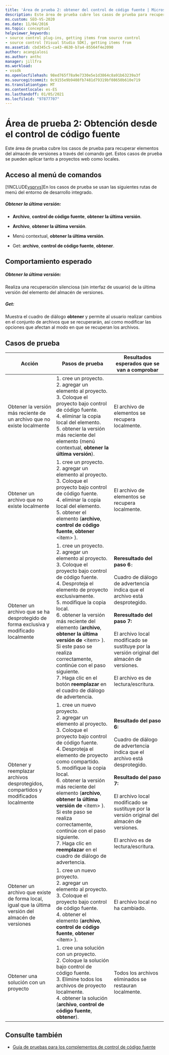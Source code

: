 ```yaml
---
title: 'Área de prueba 2: obtener del control de código fuente | Microsoft Docs'
description: Este área de prueba cubre los casos de prueba para recuperar elementos del almacén de versiones con get. Estos casos de prueba se pueden aplicar tanto a proyectos web como locales.
ms.custom: SEO-VS-2020
ms.date: 11/04/2016
ms.topic: conceptual
helpviewer_keywords:
- source control plug-ins, getting items from source control
- source control [Visual Studio SDK], getting items from
ms.assetid: cbd345c5-ca43-4630-b7a4-85564f4e2090
author: acangialosi
ms.author: anthc
manager: jillfra
ms.workload:
- vssdk
ms.openlocfilehash: 98ed765f78a9e7330e5e1d3864c8a91b63239a3f
ms.sourcegitcommit: 0c9155e9b9408fb7481d79319bf08650b610e719
ms.translationtype: MT
ms.contentlocale: es-ES
ms.lasthandoff: 01/05/2021
ms.locfileid: "97877707"
---
```

# <a name="test-area-2-get-from-source-control"></a>Área de prueba 2: Obtención desde el control de código fuente
Este área de prueba cubre los casos de prueba para recuperar elementos del almacén de versiones a través del comando get. Estos casos de prueba se pueden aplicar tanto a proyectos web como locales.

## <a name="command-menu-access"></a>Acceso al menú de comandos
 [!INCLUDE[vsprvs](../../code-quality/includes/vsprvs_md.md)]En los casos de prueba se usan las siguientes rutas de menú del entorno de desarrollo integrado.

##### <a name="get-latest-version"></a>Obtener la última versión:

- **Archivo**, **control de código fuente**, **obtener la última versión**.

- **Archivo**, **obtener la última versión**.

- Menú contextual, **obtener la última versión**.

- Get: **archivo**, **control de código fuente**, **obtener**.

## <a name="expected-behavior"></a>Comportamiento esperado

##### <a name="get-latest-version"></a>Obtener la última versión:
 Realiza una recuperación silenciosa (sin interfaz de usuario) de la última versión del elemento del almacén de versiones.

##### <a name="get"></a>Get:
 Muestra el cuadro de diálogo **obtener** y permite al usuario realizar cambios en el conjunto de archivos que se recuperarán, así como modificar las opciones que afectan al modo en que se recuperan los archivos.

## <a name="test-cases"></a>Casos de prueba

|Acción|Pasos de prueba|Resultados esperados que se van a comprobar|
|------------|----------------|--------------------------------|
|Obtener la versión más reciente de un archivo que no existe localmente|1. cree un proyecto.<br />2. agregar un elemento al proyecto.<br />3. Coloque el proyecto bajo control de código fuente.<br />4. eliminar la copia local del elemento.<br />5. obtener la versión más reciente del elemento (menú contextual, **obtener la última versión**).|El archivo de elementos se recupera localmente.|
|Obtener un archivo que no existe localmente|1. cree un proyecto.<br />2. agregar un elemento al proyecto.<br />3. Coloque el proyecto bajo control de código fuente.<br />4. eliminar la copia local del elemento.<br />5. obtener el elemento (**archivo**, **control de código fuente**, **obtener** \<item> ).|El archivo de elementos se recupera localmente.|
|Obtener un archivo que se ha desprotegido de forma exclusiva y modificado localmente|1. cree un proyecto.<br />2. agregar un elemento al proyecto.<br />3. Coloque el proyecto bajo control de código fuente.<br />4. Desproteja el elemento de proyecto exclusivamente.<br />5. modifique la copia local.<br />6. obtener la versión más reciente del elemento (**archivo**, **obtener la última versión de** \<item> ). Si este paso se realiza correctamente, continúe con el paso siguiente.<br />7. Haga clic en el botón **reemplazar** en el cuadro de diálogo de advertencia.|**Reresultado del paso 6**`:`<br /><br /> Cuadro de diálogo de advertencia indica que el archivo está desprotegido.<br /><br /> **Reresultado del paso 7:**<br /><br /> El archivo local modificado se sustituye por la versión original del almacén de versiones.<br /><br /> El archivo es de lectura/escritura.|
|Obtener y reemplazar archivos desprotegidos, compartidos y modificados localmente|1. cree un nuevo proyecto.<br />2. agregar un elemento al proyecto.<br />3. Coloque el proyecto bajo control de código fuente.<br />4. Desproteja el elemento de proyecto como compartido.<br />5. modifique la copia local.<br />6. obtener la versión más reciente del elemento (**archivo**, **obtener la última versión de** \<item> ). Si este paso se realiza correctamente, continúe con el paso siguiente.<br />7. Haga clic en **reemplazar** en el cuadro de diálogo de advertencia.|**Resultado del paso 6:**<br /><br /> Cuadro de diálogo de advertencia indica que el archivo está desprotegido.<br /><br /> **Resultado del paso 7:**<br /><br /> El archivo local modificado se sustituye por la versión original del almacén de versiones.<br /><br /> El archivo es de lectura/escritura.|
|Obtener un archivo que existe de forma local, igual que la última versión del almacén de versiones|1. cree un nuevo proyecto.<br />2. agregar un elemento al proyecto.<br />3. Coloque el proyecto bajo control de código fuente.<br />4. obtener el elemento (**archivo**, **control de código fuente**, **obtener** \<item> ).|El archivo local no ha cambiado.|
|Obtener una solución con un proyecto|1. cree una solución con un proyecto.<br />2. Coloque la solución bajo control de código fuente.<br />3. Elimine todos los archivos de proyecto localmente.<br />4. obtener la solución (**archivo**, **control de código fuente**, **obtener**).|Todos los archivos eliminados se restauran localmente.|

## <a name="see-also"></a>Consulte también
- [Guía de pruebas para los complementos de control de código fuente](../../extensibility/internals/test-guide-for-source-control-plug-ins.md)
